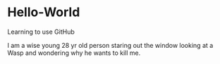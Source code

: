 # Hello-World
Learning to use GitHub

I am a wise young 28 yr old person staring out the window looking at a Wasp and wondering why he wants to kill me.

